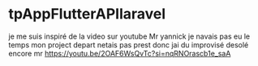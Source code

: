 # tpAppFlutterAPIlaravel

je me suis inspiré de la video sur youtube Mr yannick je navais pas eu le temps mon project depart netais pas prest donc jai du improvisé  desolé encore mr https://youtu.be/2OAF6WsQvTc?si=nqRNOrascb1e_saA
